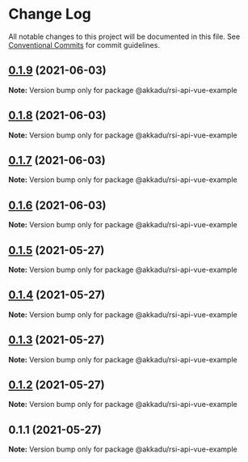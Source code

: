 # Change Log

All notable changes to this project will be documented in this file.
See [Conventional Commits](https://conventionalcommits.org) for commit guidelines.

## [0.1.9](https://github.com/Akkadu/rsi-api-widgets/compare/@akkadu/rsi-api-vue-example@0.1.8...@akkadu/rsi-api-vue-example@0.1.9) (2021-06-03)

**Note:** Version bump only for package @akkadu/rsi-api-vue-example





## [0.1.8](https://github.com/Akkadu/rsi-api-widgets/compare/@akkadu/rsi-api-vue-example@0.1.7...@akkadu/rsi-api-vue-example@0.1.8) (2021-06-03)

**Note:** Version bump only for package @akkadu/rsi-api-vue-example





## [0.1.7](https://github.com/Akkadu/rsi-api-widgets/compare/@akkadu/rsi-api-vue-example@0.1.6...@akkadu/rsi-api-vue-example@0.1.7) (2021-06-03)

**Note:** Version bump only for package @akkadu/rsi-api-vue-example





## [0.1.6](https://github.com/Akkadu/rsi-api-widgets/compare/@akkadu/rsi-api-vue-example@0.1.5...@akkadu/rsi-api-vue-example@0.1.6) (2021-06-03)

**Note:** Version bump only for package @akkadu/rsi-api-vue-example





## [0.1.5](https://github.com/Akkadu/rsi-api-widgets/compare/@akkadu/rsi-api-vue-example@0.1.4...@akkadu/rsi-api-vue-example@0.1.5) (2021-05-27)

**Note:** Version bump only for package @akkadu/rsi-api-vue-example





## [0.1.4](https://github.com/Akkadu/rsi-api-widgets/compare/@akkadu/rsi-api-vue-example@0.1.3...@akkadu/rsi-api-vue-example@0.1.4) (2021-05-27)

**Note:** Version bump only for package @akkadu/rsi-api-vue-example





## [0.1.3](https://github.com/Akkadu/rsi-api-widgets/compare/@akkadu/rsi-api-vue-example@0.1.2...@akkadu/rsi-api-vue-example@0.1.3) (2021-05-27)

**Note:** Version bump only for package @akkadu/rsi-api-vue-example





## [0.1.2](https://github.com/Akkadu/rsi-api-widgets/compare/@akkadu/rsi-api-vue-example@0.1.1...@akkadu/rsi-api-vue-example@0.1.2) (2021-05-27)

**Note:** Version bump only for package @akkadu/rsi-api-vue-example





## 0.1.1 (2021-05-27)

**Note:** Version bump only for package @akkadu/rsi-api-vue-example
